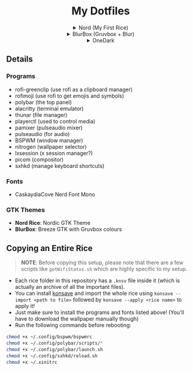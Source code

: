 <center>

# My Dotfiles

<details>
<summary>Nord (My First Rice)</summary>
<img src="https://github.com/Prayag2/dotfiles/blob/main/screenshots/ss.jpg" style="width: 100%">
</details>
<details>
<summary>BlurBox (Gruvbox + Blur)</summary>
<img src="https://github.com/Prayag2/dotfiles/blob/main/screenshots/ss-blurbox.png" style="width: 100%">
</details>
<details>
<summary>OneDark</summary>
<img src="https://github.com/Prayag2/dotfiles/blob/main/screenshots/ss-onedark.png" style="width: 100%">
</details>
</center>

## Details
### Programs
- rofi-greenclip (use rofi as a clipboard manager)
- rofimoji (use rofi to get emojis and symbols)
- polybar (the top panel)
- alacritty (terminal emulator)
- thunar (file manager)
- playerctl (used to control media)
- pamixer (pulseaudio mixer)
- pulseaudio (for audio)
- BSPWM (window manager)
- nitrogen (wallpaper selector)
- lxsession (x session manager?)
- picom (compositor)
- sxhkd (manage keyboard shortcuts)
  
### Fonts
- CaskaydiaCove Nerd Font Mono
  
### GTK Themes
- **Nord Rice**: Nordic GTK Theme
- **BlurBox**: Breeze GTK with Gruvbox colours

## Copying an Entire Rice

> **NOTE**: Before copying this setup, please note that there are a few scripts like `getWifiStatus.sh` which are highly specific to my setup.

- Each rice folder in this repository has a `.knsv` file inside it (which is actually an archive of all the important files).
- You can install [konsave](https://github.com/prayag2/konsave) and import the whole rice using `konsave --import <path to file>` followed by `konsave --apply <rice name>` to apply it!
- Just make sure to install the programs and fonts listed above! (You'll have to download the wallpaper manually though)
- Run the following commands before rebooting:
  
```bash
chmod +x ~/.config/bspwm/bspwmrc
chmod +x ~/.config/polybar/scripts/*
chmod +x ~/.config/polybar/launch.sh
chmod +x ~/.config/sxhkd/reload.sh
chmod +x ~/.xinitrc
```
